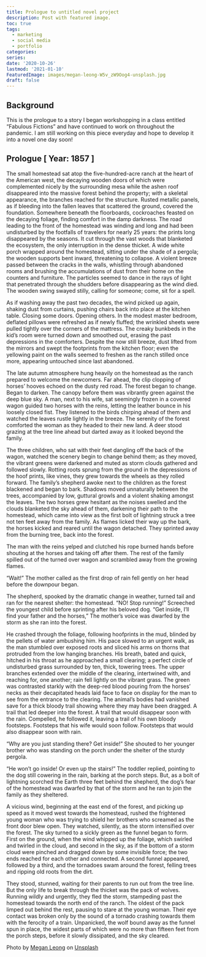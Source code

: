 ```yaml
---
title: Prologue to untitled novel project
description: Post with featured image.
toc: true
tags:
  - marketing
  - social media
  - portfolio
categories:
series:
date: '2020-10-26'
lastmod: '2021-01-10'
FeaturedImage: images/megan-leong-W5v_zW9Oog4-unsplash.jpg
draft: false
---
```


## Background

This is the prologue to a story I began workshopping in a class entitled “Fabulous Fictions” 
and have continued to work on throughout the pandemic. I am still working on this piece 
everyday and hope to develop it into a novel one day soon! 


## Prologue [ Year: 1857 ] 

The small homestead sat atop the five-hundred-acre ranch at the heart of the American west, the decaying wooden doors of which were complemented nicely by the surrounding mesa while the ashen roof disappeared into the massive forest behind the property; with a skeletal appearance, the branches reached for the structure.  Rusted metallic panels, as if bleeding into the fallen leaves that scattered the ground, covered the foundation. Somewhere beneath the floorboards, cockroaches feasted on the decaying foliage, finding comfort in the damp darkness. The road leading to the front of the homestead was winding and long and had been undisturbed by the footfalls of travelers for nearly 25 years: the prints long disappeared by the seasons. It cut through the vast woods that blanketed the ecosystem, the only interruption in the dense thicket. A wide white porch wrapped around the homestead, sitting under the shade of a pergola; the wooden supports bent inward, threatening to collapse. A violent breeze passed between the cracks in the walls, whistling through abandoned rooms and brushing the accumulations of dust from their home on the counters and furniture. The particles seemed to dance in the rays of light that penetrated through the shudders before disappearing as the wind died. The wooden swing swayed stilly, calling for someone; come, sit for a spell. 

As if washing away the past two decades, the wind picked up again, shaking dust from curtains, pushing chairs back into place at the kitchen table. Closing some doors. Opening others. In the modest master bedroom, deflated pillows were refreshed as if newly fluffed; the wrinkled sheets were pulled tightly over the corners of the mattress. The creaky bunkbeds in the kid’s room were turned down and smoothed out, erasing the past depressions in the comforters. Despite the now still breeze, dust lifted from the mirrors and swept the footprints from the kitchen floor; even the yellowing paint on the walls seemed to freshen as the ranch stilled once more, appearing untouched since last abandoned. 

The late autumn atmosphere hung heavily on the homestead as the ranch prepared to welcome the newcomers. Far ahead, the clip clopping of horses’ hooves echoed on the dusty red road. The forest began to change. Began to darken. The canopy before them was vibrantly green against the deep blue sky. A man, next to his wife, sat seemingly frozen in a covered wagon guided two horses with the reins, letting the leather bounce in his loosely closed fist. They listened to the birds chirping ahead of them and watched the leaves rustle lightly in the breeze. The serenity of the forest comforted the woman as they headed to their new land. A deer stood grazing at the tree line ahead but darted away as it looked beyond the family. 

The three children, who sat with their feet dangling off the back of the wagon, watched the scenery begin to change behind them; as they moved, the vibrant greens were darkened and muted as storm clouds gathered and followed slowly. Rotting roots sprung from the ground in the depressions of the hoof prints, like vines, they grew towards the wheels as they rolled forward. The family’s shepherd awoke next to the children as the forest blackened and began to bark. Shadows moved unnaturally between the trees, accompanied by low, guttural growls and a violent shaking amongst the leaves. The two horses grew hesitant as the noises swelled and the clouds blanketed the sky ahead of them, darkening their path to the homestead, which came into view as the first bolt of lightning struck a tree not ten feet away from the family. As flames licked their way up the bark, the horses kicked and reared until the wagon detached. They sprinted away from the burning tree, back into the forest. 

The man with the reins yelped and clutched his rope burned hands before shouting at the horses and taking off after them. The rest of the family spilled out of the turned over wagon and scrambled away from the growing flames. 

“Wait!” The mother called as the first drop of rain fell gently on her head before the downpour began. 

The shepherd, spooked by the dramatic change in weather, turned tail and ran for the nearest shelter: the homestead. 
“NO! Stop running!” Screeched the youngest child before sprinting after his beloved dog. 
“Get inside, I’ll find your father and the horses,” The mother’s voice was dwarfed by the storm as she ran into the forest. 

He crashed through the foliage, following hoofprints in the mud, blinded by the pellets of water ambushing him. His pace slowed to an urgent walk, as the man stumbled over exposed roots and sliced his arms on thorns that protruded from the low hanging branches. His breath, bated and quick, hitched in his throat as he approached a small clearing; a perfect circle of undisturbed grass surrounded by ten, thick, towering trees. The upper branches extended over the middle of the clearing, intertwined with, and reaching for, one another; rain fell lightly on the vibrant grass. The green was contrasted starkly with the deep-red blood pouring from the horses’ necks as their decapitated heads laid face to face on display for the man to see from the entrance to the clearing. The animal’s bodies had vanished save for a thick bloody trail showing where they may have been dragged. A trail that led deeper into the forest. A trail that would disappear soon with the rain. Compelled, he followed it, leaving a trail of his own bloody footsteps. Footsteps that his wife would soon follow. Footsteps that would also disappear soon with rain. 

“Why are you just standing there? Get inside!” She shouted to her younger brother who was standing on the porch under the shelter of the sturdy pergola. 

“He won’t go inside! Or even up the stairs!” The toddler replied, pointing to the dog still cowering in the rain, barking at the porch steps. But, as a bolt of lightning scorched the Earth three feet behind the shepherd, the dog’s fear of the homestead was dwarfed by that of the storm and he ran to join the family as they sheltered. 

A vicious wind, beginning at the east end of the forest, and picking up speed as it moved west towards the homestead, rushed the frightened young woman who was trying to shield her brothers who screamed as the front door blew open. They watched, silently, as the storm intensified over the forest. The sky turned to a sickly green as the funnel began to form. First on the ground, when the wind whipped up the foliage, which swirled and twirled in the cloud, and second in the sky, as if the bottom of a storm cloud were pinched and dragged down by some invisible force; the two ends reached for each other and connected. A second funnel appeared, followed by a third, and the tornadoes swam around the forest, felling trees and ripping old roots from the dirt. 

They stood, stunned, waiting for their parents to run out from the tree line. But the only life to break through the thicket was the pack of wolves. Running wildly and urgently, they fled the storm, stampeding past the homestead towards the north end of the ranch. The oldest of the pack limped out behind the rest, pausing to stare at the young woman. Their eye contact was broken only by the sound of a tornado crashing towards them with the ferocity of a train. Unpanicked, the wolf bound away as the funnel spun in place, the widest parts of which were no more than fifteen feet from the porch steps, before it slowly dissipated, and the sky cleared. 

<span>Photo by <a href="https://unsplash.com/@wolfwords?utm_source=unsplash&amp;utm_medium=referral&amp;utm_content=creditCopyText">Megan Leong</a> on <a href="https://unsplash.com/s/photos/basin-night?utm_source=unsplash&amp;utm_medium=referral&amp;utm_content=creditCopyText">Unsplash</a></span>